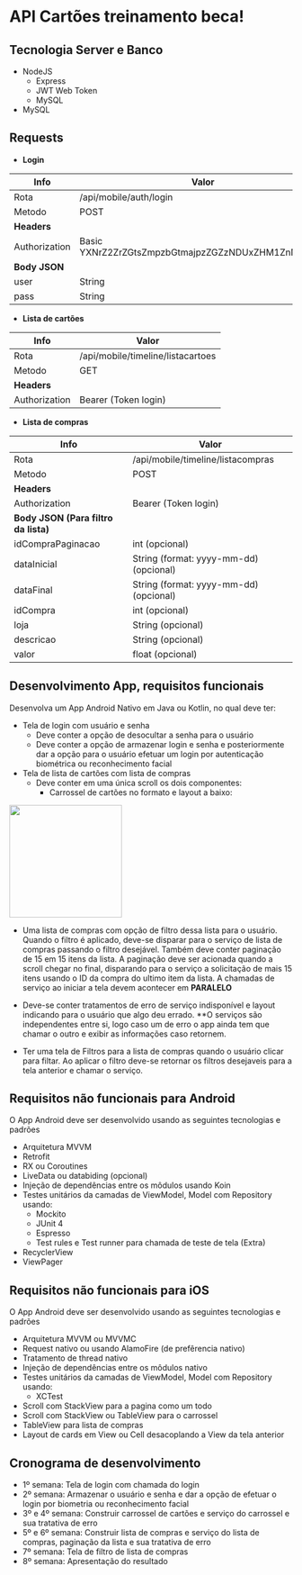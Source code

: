 # API Cartões treinamento beca!
## Tecnologia Server e Banco

 - NodeJS
	 - Express
	 - JWT Web Token
	 - MySQL
 - MySQL

## Requests

 - **Login**

| Info | Valor |
|--|--|
| Rota | /api/mobile/auth/login |
| Metodo | POST |
| **Headers** |  |
| Authorization| Basic YXNrZ2ZrZGtsZmpzbGtmajpzZGZzNDUxZHM1ZnNkcw== |
| **Body JSON** |  |
| user | String |
| pass | String |

 - **Lista de cartões**

| Info | Valor |
|--|--|
| Rota | /api/mobile/timeline/listacartoes |
| Metodo | GET |
| **Headers** |  |
| Authorization| Bearer (Token login) |

 - **Lista de compras**

| Info | Valor |
|--|--|
| Rota | /api/mobile/timeline/listacompras |
| Metodo | POST |
| **Headers** |  |
| Authorization| Bearer (Token login) |
| **Body JSON (Para filtro da lista)** |  |
| idCompraPaginacao | int (opcional) |
| dataInicial | String (format: yyyy-mm-dd) (opcional) |
| dataFinal | String (format: yyyy-mm-dd) (opcional) |
| idCompra| int (opcional) |
| loja| String (opcional) |
| descricao| String (opcional) |
| valor| float (opcional) |

## Desenvolvimento App, requisitos funcionais 

Desenvolva um App Android Nativo em Java ou Kotlin, no qual deve ter:

 - Tela de login com usuário e senha
	 - Deve conter a opção de desocultar a senha para o usuário
	 - Deve conter a opção de armazenar login e senha e posteriormente dar a opção para o usuário efetuar um login por autenticação biométrica ou reconhecimento facial
 - Tela de lista de cartões com lista de compras
	 - Deve conter em uma única scroll os dois componentes:
		 - Carrossel de cartões no formato e layout a baixo:

<img src="https://viniciusfragelli.s3-sa-east-1.amazonaws.com/catho/card_suggestion_anim.gif" width="200"/>

- Uma lista de compras com opção de filtro dessa lista para o usuário. Quando o filtro é aplicado, deve-se disparar para o serviço de lista de compras passando o filtro desejável. Também deve conter paginação de 15 em 15 itens da lista. A paginação deve ser acionada quando a scroll chegar no final, disparando para o serviço a solicitação de mais 15 itens usando o ID da compra do ultimo item da lista. A chamadas de serviço ao iniciar a tela devem acontecer em **PARALELO**

- Deve-se conter tratamentos de erro de serviço indisponível e layout indicando para o usuário que algo deu errado. **O serviços são independentes entre si, logo caso um de erro o app ainda tem que chamar o outro e exibir as informações caso retornem. 
- Ter uma tela de Filtros para a lista de compras quando o usuário clicar para filtar. Ao aplicar o filtro deve-se retornar os filtros desejaveis para a tela anterior e chamar o serviço.

## Requisitos não funcionais para Android 

O App Android deve ser desenvolvido usando as seguintes tecnologias e padrões

 - Arquitetura MVVM
 - Retrofit
 - RX ou Coroutines
 - LiveData ou databiding (opcional)
 - Injeção de dependências entre os môdulos usando Koin
 - Testes unitários da camadas de ViewModel, Model com Repository usando:
	 -   Mockito
	 -   JUnit 4
	 - Espresso
	 -  Test rules e Test runner para chamada de teste de tela (Extra)
 - RecyclerView
 - ViewPager

## Requisitos não funcionais para iOS

O App Android deve ser desenvolvido usando as seguintes tecnologias e padrões

 - Arquitetura MVVM ou MVVMC
 - Request nativo ou usando AlamoFire (de prefêrencia nativo)
 - Tratamento de thread nativo
 - Injeção de dependências entre os môdulos nativo
 - Testes unitários da camadas de ViewModel, Model com Repository usando:
	 -   XCTest
 - Scroll com StackView para a pagina como um todo
 - Scroll com StackView ou TableView para o carrossel
 - TableView para lista de compras
 - Layout de cards em View ou Cell desacoplando a View da tela anterior

## Cronograma de desenvolvimento

 - 1º semana: Tela de login com chamada do login
 - 2º semana: Armazenar o usuário e senha e dar a opção de efetuar o login por biometria ou reconhecimento facial
 - 3º e 4º semana: Construir carrossel de cartões e serviço do carrossel e sua tratativa de erro
 - 5º e 6º semana: Construir lista de compras e serviço do lista de compras, paginação da lista e sua tratativa de erro
 - 7º semana: Tela de filtro de lista de compras
 - 8º semana: Apresentação do resultado
